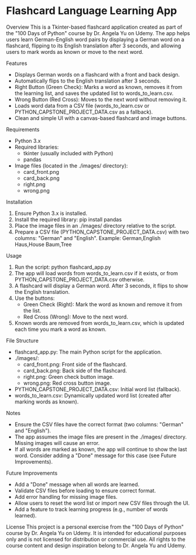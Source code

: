# Flashcard Language Learning App

Overview
This is a Tkinter-based flashcard application created as part of the "100 Days of Python" course by Dr. Angela Yu on Udemy. The app helps users learn German-English word pairs by displaying a German word on a flashcard, flipping to its English translation after 3 seconds, and allowing users to mark words as known or move to the next word.

Features
- Displays German words on a flashcard with a front and back design.
- Automatically flips to the English translation after 3 seconds.
- Right Button (Green Check): Marks a word as known, removes it from the learning list, and saves the updated list to words_to_learn.csv.
- Wrong Button (Red Cross): Moves to the next word without removing it.
- Loads word data from a CSV file (words_to_learn.csv or PYTHON_CAPSTONE_PROJECT_DATA.csv as a fallback).
- Clean and simple UI with a canvas-based flashcard and image buttons.

Requirements
- Python 3.x
- Required libraries:
  - tkinter (usually included with Python)
  - pandas
- Image files (located in the ./images/ directory):
  - card_front.png
  - card_back.png
  - right.png
  - wrong.png

Installation
1. Ensure Python 3.x is installed.
2. Install the required library:
   pip install pandas
3. Place the image files in an ./images/ directory relative to the script.
4. Prepare a CSV file (PYTHON_CAPSTONE_PROJECT_DATA.csv) with two columns: "German" and "English". Example:
   German,English
   Haus,House
   Baum,Tree

Usage
1. Run the script:
   python flashcard_app.py
2. The app will load words from words_to_learn.csv if it exists, or from PYTHON_CAPSTONE_PROJECT_DATA.csv otherwise.
3. A flashcard will display a German word. After 3 seconds, it flips to show the English translation.
4. Use the buttons:
   - Green Check (Right): Mark the word as known and remove it from the list.
   - Red Cross (Wrong): Move to the next word.
5. Known words are removed from words_to_learn.csv, which is updated each time you mark a word as known.

File Structure
- flashcard_app.py: The main Python script for the application.
- ./images/:
  - card_front.png: Front side of the flashcard.
  - card_back.png: Back side of the flashcard.
  - right.png: Green check button image.
  - wrong.png: Red cross button image.
- PYTHON_CAPSTONE_PROJECT_DATA.csv: Initial word list (fallback).
- words_to_learn.csv: Dynamically updated word list (created after marking words as known).

Notes
- Ensure the CSV files have the correct format (two columns: "German" and "English").
- The app assumes the image files are present in the ./images/ directory. Missing images will cause an error.
- If all words are marked as known, the app will continue to show the last word. Consider adding a "Done" message for this case (see Future Improvements).

Future Improvements
- Add a "Done" message when all words are learned.
- Validate CSV files before loading to ensure correct format.
- Add error handling for missing image files.
- Allow users to reset the word list or import new CSV files through the UI.
- Add a feature to track learning progress (e.g., number of words learned).

License
This project is a personal exercise from the "100 Days of Python" course by Dr. Angela Yu on Udemy. It is intended for educational purposes only and is not licensed for distribution or commercial use. All rights to the course content and design inspiration belong to Dr. Angela Yu and Udemy.
